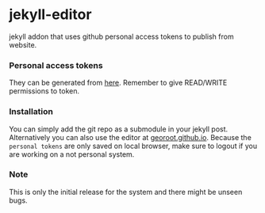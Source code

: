 # jekyll-editor

jekyll addon that uses github personal access tokens to publish from website.

### Personal access tokens

They can be generated from [here](https://github.com/settings/tokens). Remember to give READ/WRITE permissions to token.

### Installation

You can simply add the git repo as a submodule in your jekyll post. Alternatively you can also use the editor at [georoot.github.io](georoot.github.io/jekyll-editor/). Because the `personal tokens` are only saved on local browser, make sure to logout if you are working on a not personal system.

### Note

This is only the initial release for the system and there might be unseen bugs.